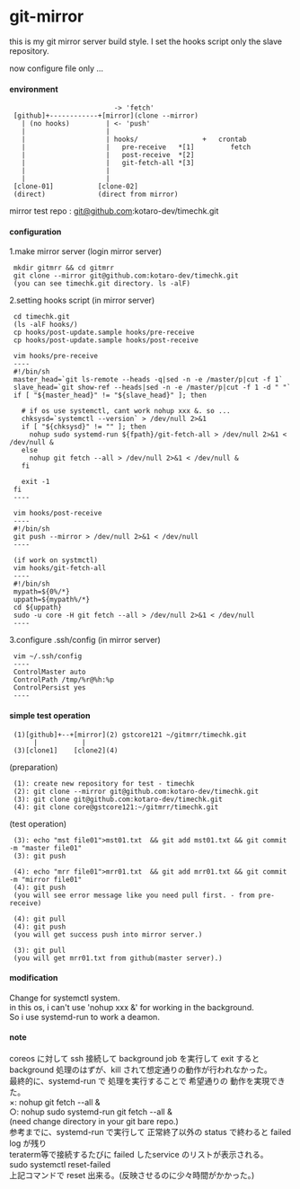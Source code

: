 # git-mirror
this is my git mirror server build style. I set the hooks script only the slave repository.

now configure file only ...

#### environment
```
                          -> 'fetch'
 [github]+------------+[mirror](clone --mirror)
   | (no hooks)         | <- 'push'
   |                    |
   |                    | hooks/                +   crontab
   |                    |   pre-receive   *[1]         fetch
   |                    |   post-receive  *[2]
   |                    |   git-fetch-all *[3]
   |                    |
   |                    |
 [clone-01]           [clone-02]
 (direct)             (direct from mirror)
```
mirror test repo : git@github.com:kotaro-dev/timechk.git

#### configuration

1.make mirror server
 (login mirror server)
``` 
 mkdir gitmrr && cd gitmrr
 git clone --mirror git@github.com:kotaro-dev/timechk.git
 (you can see timechk.git directory. ls -alF)
```
2.setting hooks script
 (in mirror server)
```
 cd timechk.git
 (ls -alF hooks/)
 cp hooks/post-update.sample hooks/pre-receive
 cp hooks/post-update.sample hooks/post-receive
 
 vim hooks/pre-receive
 ----
 #!/bin/sh
 master_head=`git ls-remote --heads -q|sed -n -e /master/p|cut -f 1`
 slave_head=`git show-ref --heads|sed -n -e /master/p|cut -f 1 -d " "`
 if [ "${master_head}" != "${slave_head}" ]; then

   # if os use systemctl, cant work nohup xxx &. so ...
   chksysd=`systemctl --version` > /dev/null 2>&1
   if [ "${chksysd}" != "" ]; then
     nohup sudo systemd-run ${fpath}/git-fetch-all > /dev/null 2>&1 < /dev/null &
   else
     nohup git fetch --all > /dev/null 2>&1 < /dev/null &
   fi

   exit -1
 fi
 ----
 
 vim hooks/post-receive
 ----
 #!/bin/sh
 git push --mirror > /dev/null 2>&1 < /dev/null
 ----
 
 (if work on systmctl)
 vim hooks/git-fetch-all
 ----
 #!/bin/sh
 mypath=${0%/*}
 uppath=${mypath%/*}
 cd ${uppath}
 sudo -u core -H git fetch --all > /dev/null 2>&1 < /dev/null
 ----
```
3.configure .ssh/config
 (in mirror server)
```
 vim ~/.ssh/config
 ----
 ControlMaster auto
 ControlPath /tmp/%r@%h:%p
 ControlPersist yes
 ----
```

#### simple test operation

```
 (1)[github]+--+[mirror](2) gstcore121 ~/gitmrr/timechk.git
      |           |
 (3)[clone1]    [clone2](4)
```
(preparation)
```
 (1): create new repository for test - timechk
 (2): git clone --mirror git@github.com:kotaro-dev/timechk.git
 (3): git clone git@github.com:kotaro-dev/timechk.git
 (4): git clone core@gstcore121:~/gitmrr/timechk.git
```
(test operation)
```
 (3): echo "mst file01">mst01.txt  && git add mst01.txt && git commit -m "master file01"
 (3): git push 

 (4): echo "mrr file01">mrr01.txt  && git add mrr01.txt && git commit -m "mirror file01"
 (4): git push 
 (you will see error message like you need pull first. - from pre-receive)

 (4): git pull
 (4): git push
 (you will get success push into mirror server.)
 
 (3): git pull
 (you will get mrr01.txt from github(master server).)
```

#### modification

Change for systemctl system.  
in this os, i can't use 'nohup xxx &' for working in the background.  
So i use systemd-run to work a deamon.  

#### note

 coreos に対して ssh 接続して background job を実行して exit すると  
 background 処理のはずが、kill されて想定通りの動作が行われなかった。  
 最終的に、systemd-run で 処理を実行することで 希望通りの 動作を実現できた。  
 ×: nohup git fetch --all &  
 ○: nohup sudo systemd-run git fetch --all &  
    (need change directory in your git bare repo.)   
 参考までに、systemd-run で実行して 正常終了以外の status で終わると failed log が残り  
 teraterm等で接続するたびに failed したservice のリストが表示される。  
 sudo systemctl reset-failed  
 上記コマンドで reset 出来る。(反映させるのに少々時間がかかった。)  
 
